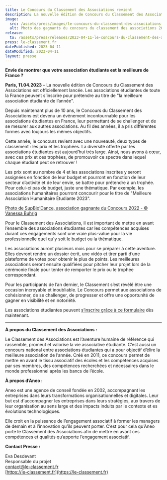 ```yaml
---
title: Le Concours du Classement des Associations revient
description: La nouvelle édition de Concours du Classement des Associations est officiellement lancée. Les associations étudiantes de toute la France peuvent s’inscrire pour prétendre au titre de "la meilleure association étudiante de l’année".
image:
  src: /assets/press/images/le-concours-du-classement-des-associations-revient/cover.webp
  alt: Photo des gagnants du concours du classement des associations 2022
release:
  to: /assets/press/releases/2023-04-11-le-concours-du-classement-des-associations-revient.pdf
press: le-classement.fr
datePublished: 2023-04-11
dateModified: 2023-04-11
layout: presse
---
```


**Envie de montrer que votre association étudiante est la meilleure de France ?**

**Paris, 11.04.2023** – La nouvelle édition de Concours du Classement des Associations est officiellement lancée. Les associations étudiantes de toute la France peuvent s’inscrire pour prétendre au titre de "la meilleure association étudiante de l’année".

Depuis maintenant plus de 10 ans, le Concours du Classement des Associations est devenu un événement incontournable pour les associations étudiantes en France, leur permettant de se challenger et de se mesurer aux autres associations. Au fil des années, il a pris différentes formes avec toujours les mêmes objectifs.

Cette année, le concours revient avec une nouveauté, deux types de classement : les prix et les trophées. La diversité offerte par les associations étudiantes est aujourd’hui très large. Ainsi, nous avons à cœur, avec ces prix et ces trophées, de promouvoir ce spectre dans lequel chaque étudiant peut se retrouver !

Les prix sont au nombre de 4 et les associations inscrites y seront assignées en fonction de leur budget et pourront en fonction de leur secteur d’activité et de leur envie, se battre pour prétendre à un trophée. Pour celui-ci pas de budget, juste une thématique. Par exemple, les associations humanitaires pourront concourir pour le titre de "Meilleure Association Humanitaire Étudiante 2023".

[Photo de SupBio’Dance, association gagnante du Concours 2022 - © Vanessa Buhrig](/assets/press/images/le-concours-du-classement-des-associations-revient/content.webp)

Pour le Classement des Associations, il est important de mettre en avant l’ensemble des associations étudiantes car les compétences acquises durant ces engagements sont une vraie plus-value pour la vie professionnelle quel qu'y soit le budget ou la thématique.

Les associations auront plusieurs mois pour se préparer à cette aventure. Elles devront rendre un dossier écrit, une vidéo et tirer parti d’une plateforme de votes pour obtenir le plus de points. Les meilleures associations seront ensuite qualifiées pour pitcher leur projet lors de la cérémonie finale pour tenter de remporter le prix ou le trophée correspondant.

Pour les participants de l’an dernier, le Classement s’est révélé être une occasion incroyable et inoubliable. Le Concours permet aux associations de cohésionner, de se challenger, de progresser et offre une opportunité de gagner en visibilité et en notoriété.

Les associations étudiantes peuvent [s’inscrire grâce à ce formulaire](https://forms.office.com/e/CzXvK04gwj) dès maintenant.


---

**À propos du Classement des Associations :**

Le Classement des Associations est l’aventure humaine de référence qui rassemble, promeut et valorise la vie associative étudiante. C’est aussi un concours national entre associations étudiantes qui a pour objectif d’élire la meilleure association de l’année. Créé en 2011, ce concours permet de mettre en avant le tissu associatif des écoles et les compétences acquises par ses membres, des compétences recherchées et nécessaires dans le monde professionnel après les bancs de l’école.

**À propos d’Aneo :**

Aneo est une agence de conseil fondée en 2002, accompagnant les entreprises dans leurs transformations organisationnelles et digitales. Leur but est d'accompagner les entreprises dans leurs stratégies, aux travers de leur organisation au sens large et des impacts induits par le contexte et es évolutions technologiques.

Elle croit en la puissance de l’engagement associatif à former les managers de demain et à l’innovation qu’ils peuvent porter. C’est pour cela qu’Aneo porte le Classement des Associations afin de mettre en avant ces compétences et qualités qu’apporte l’engagement associatif.

**Contact Presse :**

Eva Desdevant<br />
Responsable du projet<br />
[contact@le-classement.fr](mailto:contact@le-classement.fr)<br />
[https://le-classement.fr](https://le-classement.fr)
